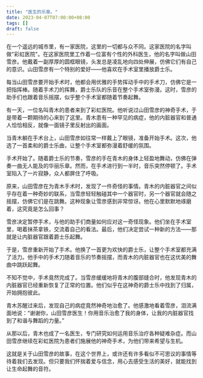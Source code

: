 ```yaml
---
title: "医生的乐章。"
date: 2023-04-07T07:00:00+08:00
tags: []
draft: false
---
```


在一个遥远的城市里，有一家医院，这里的一切都与众不同。这家医院的名字叫做"彩虹医院"。在这家医院里工作着一位富有个性的外科医生，他的名字叫做山田雪彦。他戴着一副厚厚的圆框眼镜，头发总是凌乱地向四处伸展，仿佛它们有自己的意识。山田雪彦有一个特别的爱好——他喜欢在手术室里播放爵士乐。

每当山田雪彦要开始手术时，他都会用优雅的手势挥动手中的手术刀，仿佛它是一把指挥棒。随着手术刀的挥舞，爵士乐队的乐音在整个手术室弥漫。这时，雪彦的助手们也跟着音乐摇摆，似乎整个手术室都随着节奏起舞。

有一天，一位名叫青木的患者来到了彩虹医院。他听说过山田雪彦的神奇手术，于是带着一颗期待的心来到了这里。青木患有一种罕见的病症，他的内脏器官和普通人恰恰相反，就像一面镜子里反射出的画面。

当青木躺在手术台上，山田雪彦如往常一样戴上了眼镜，准备开始手术。这次，他选了一首柔和的爵士乐曲，让整个手术室都弥漫着舒缓的氛围。

手术开始了。随着爵士乐的节奏，雪彦的手在青木的身体上轻盈地舞动，仿佛在弹奏一曲无人能及的华丽乐章。然而，在手术进行到一半时，音乐突然停顿了。手术室陷入了一片寂静，众人都屏住了呼吸。

原来，山田雪彦在为青木手术时，发现了一件奇怪的事情。青木的内脏器官之间似乎存在着一种奇妙的联系，当雪彦轻轻触碰其中一个器官时，另一个器官就会随之摇摆，仿佛它们是在跳舞。这种现象让雪彦感到非常惊讶。他在心里默默地琢磨着，这究竟是怎么回事？

雪彦决定暂停手术，与他的助手们商量如何应对这一奇怪现象。他们坐在手术室里，喝着抹茶拿铁，交流着自己的看法。最后，他们决定尝试一种新的方法——那就是让内脏器官跟着爵士乐起舞。

于是，雪彦重新开始了手术。他换了一首更为欢快的爵士乐，让整个手术室都充满了活力。他手中的手术刀随着音乐的节奏摇摆，而青木的内脏器官也在这优美的舞曲中跳跃起舞。

不知不觉中，手术竟然完成了。当雪彦缓缓地将青木的腹部缝合时，他发现青木的内脏器官已经重新恢复了正常的位置。他们似乎在这神奇的爵士乐中找到了归属，开始拥抱彼此。

青木苏醒过来后，发现自己的病症竟然神奇地治愈了。他感激地看着雪彦，泪流满面地说：“谢谢你，山田雪彦医生！你用音乐治愈了我的身体，让我的内脏器官找到了和谐与舞蹈的力量。”

从那以后，青木也成了一名医生，专门研究如何运用音乐治疗各种疑难杂症。而山田雪彦继续在彩虹医院为患者们施展他的神奇手术，为他们带来希望与生机。

这就是关于山田雪彦的故事，在这个世界上，或许还有许多看似不可思议的事情等待着我们去发现。但只要我们怀揣着爱与信念，用心去感受生活的美好，就能找到让生命起舞的音符。



